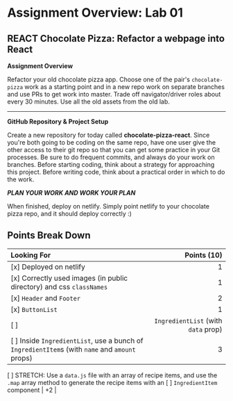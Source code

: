 Assignment Overview: Lab 01
===

## REACT Chocolate Pizza: Refactor a webpage into React

**Assignment Overview**

Refactor your old chocolate pizza app. Choose one of the pair's `chocolate-pizza` work as a starting point and in a new repo work on separate branches and use PRs to get work into master. Trade off navigator/driver roles about every 30 minutes.  Use all the old assets from the old lab.

---

**GitHub Repository & Project Setup**

Create a new repository for today called **chocolate-pizza-react**. Since you're both going to be coding on the same repo, have one user give the other access to their git repo so that you can get some practice in your Git processes. Be sure to do frequent commits, and always do your work on branches. Before starting coding, think about a strategy for approaching this project. Before writing code, think about a practical order in which to do the work.

***PLAN YOUR WORK AND WORK YOUR PLAN***

When finished, deploy on netlify. Simply point netlify to your chocolate pizza repo, and it should deploy correctly :)


## Points Break Down

| Looking For      | Points (10) |
| :--------------- | ----------: |
[x] Deployed on netlify | 1 |
[x] Correctly used images (in public directory) and css `classNames` | 1 |
[x] `Header` and `Footer` | 2 |
[x] `ButtonList` | 1 |
[ ] |`IngredientList` (with `data` prop) | 2 |
[ ] Inside `IngredientList`, use a bunch of `IngredientItem`s (with `name` and `amount` props) | 3 |
[ ] STRETCH: Use a `data.js` file with an array of recipe items, and use the `.map` array method to generate the recipe items with an 
[ ] `IngredientItem` component |           +2 |
